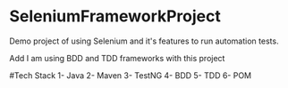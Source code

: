 # SeleniumFrameworkProject
Demo project of using Selenium and it's features to run automation tests.

Add I am using BDD and TDD frameworks with this project

#Tech Stack
1- Java
2- Maven
3- TestNG
4- BDD
5- TDD
6- POM
